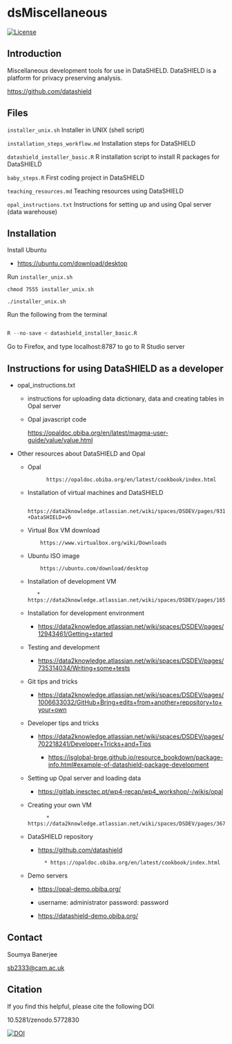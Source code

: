 # dsMiscellaneous

[![License](https://img.shields.io/badge/license-GPLv3-blue.svg)](https://www.gnu.org/licenses/gpl-3.0.html)

## Introduction

Miscellaneous development tools for use in DataSHIELD. DataSHIELD is a platform for privacy preserving analysis.

https://github.com/datashield


## Files

`installer_unix.sh`  Installer in UNIX (shell script)

`installation_steps_workflow.md` Installation steps for DataSHIELD

`datashield_installer_basic.R` R installation script to install R packages for DataSHIELD

`baby_steps.R` First coding project in DataSHIELD

`teaching_resources.md` Teaching resources using DataSHIELD

`opal_instructions.txt` Instructions for setting up and using Opal server (data warehouse)


## Installation

Install Ubuntu

   * https://ubuntu.com/download/desktop

Run `installer_unix.sh`

```
chmod 7555 installer_unix.sh

./installer_unix.sh

```

Run the following from the terminal

```r

R --no-save < datashield_installer_basic.R

```

Go to Firefox, and type localhost:8787 to go to R Studio server



## Instructions for using DataSHIELD as a developer


* opal_instructions.txt

	* instructions for uploading data dictionary, data and creating tables in Opal server

	* Opal javascript code
	
		 https://opaldoc.obiba.org/en/latest/magma-user-guide/value/value.html
	

* Other resources about DataSHIELD and Opal

     * Opal

                 https://opaldoc.obiba.org/en/latest/cookbook/index.html

	* Installation of virtual machines and DataSHIELD
	
	         https://data2knowledge.atlassian.net/wiki/spaces/DSDEV/pages/931069953/Installation+Training+Hub-+DataSHIELD+v6


    * Virtual Box VM download

              https://www.virtualbox.org/wiki/Downloads 

    * Ubuntu ISO image

              https://ubuntu.com/download/desktop

    * Installation of development VM

             * https://data2knowledge.atlassian.net/wiki/spaces/DSDEV/pages/1658093595/RStudio+Server+based+Development+VM

	* Installation for development environment
	
		* https://data2knowledge.atlassian.net/wiki/spaces/DSDEV/pages/12943461/Getting+started
		
	* Testing and development
	
		* https://data2knowledge.atlassian.net/wiki/spaces/DSDEV/pages/735314034/Writing+some+tests
		
	* Git tips and tricks
	
		* https://data2knowledge.atlassian.net/wiki/spaces/DSDEV/pages/1006633032/GitHub+Bring+edits+from+another+repository+to+your+own
		
	* Developer tips and tricks
	
		* https://data2knowledge.atlassian.net/wiki/spaces/DSDEV/pages/702218241/Developer+Tricks+and+Tips
		
        	* https://isglobal-brge.github.io/resource_bookdown/package-info.html#example-of-datashield-package-development
		
	* Setting up Opal server and loading data
	
		* https://gitlab.inesctec.pt/wp4-recap/wp4_workshop/-/wikis/opal
	
	* Creating your own VM

                * https://data2knowledge.atlassian.net/wiki/spaces/DSDEV/pages/367656962/Vagrant 
	
	* DataSHIELD repository
	
		* https://github.com/datashield	

                * https://opaldoc.obiba.org/en/latest/cookbook/index.html
	

	* Demo servers
	
		* https://opal-demo.obiba.org/

		* username: administrator    password: password	

		* https://datashield-demo.obiba.org/


## Contact

Soumya Banerjee

sb2333@cam.ac.uk


## Citation

If you find this helpful, please cite the following DOI

10.5281/zenodo.5772830

[![DOI](https://zenodo.org/badge/DOI/10.5281/zenodo.5772831.svg)](https://doi.org/10.5281/zenodo.5772831)

